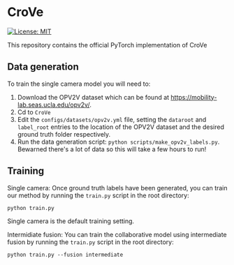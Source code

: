 # CroVe
[![License: MIT](https://img.shields.io/badge/License-MIT-yellow.svg)](https://opensource.org/licenses/MIT) 

This repository contains the official PyTorch implementation of CroVe

## Data generation
To train the single camera model you will need to:
1. Download the OPV2V dataset which can be found at https://mobility-lab.seas.ucla.edu/opv2v/.
2. Cd to `CroVe`
3. Edit the `configs/datasets/opv2v.yml` file, setting the `dataroot` and `label_root` entries to the location of the OPV2V dataset and the desired ground truth folder respectively.
4. Run the data generation script: `python scripts/make_opv2v_labels.py`. Bewarned there's a lot of data so this will take a few hours to run! 

## Training

Single camera:
Once ground truth labels have been generated, you can train our method by running the `train.py` script in the root directory: 
```
python train.py
```
Single camera is the default training setting.

Intermidiate fusion:
You can train the collaborative model using intermediate fusion by running the `train.py` script in the root directory: 
```
python train.py --fusion intermediate
```

